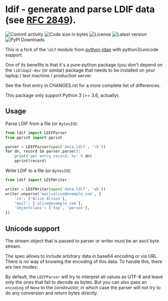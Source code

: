 # ldif - generate and parse LDIF data (see [RFC 2849](https://tools.ietf.org/html/rfc2849)).

![Commit activity](https://img.shields.io/github/commit-activity/m/abilian/ldif)
![Code size in bytes](https://img.shields.io/github/languages/code-size/abilian/ldif)
![License](https://img.shields.io/github/license/abilian/ldif)
![Latest version](https://img.shields.io/pypi/v/ldif)
![PyPI Downloads](https://img.shields.io/pypi/dm/ldif)

This is a fork of the `ldif` module from
[python-ldap](http://www.python-ldap.org/) with python3/unicode support.

One of its benefits is that it's a pure-python package (you don't
depend on the `libldap2-dev` (or similar) package that needs to be
installed on your laptop / test machine / production server.

See the first entry in CHANGES.rst for a more complete list of
differences.

This package only support Python 3 (\>= 3.6, actually).

## Usage

Parse LDIF from a file (or `BytesIO`):

```python
from ldif import LDIFParser
from pprint import pprint

parser = LDIFParser(open('data.ldif', 'rb'))
for dn, record in parser.parse():
    print('got entry record: %s' % dn)
    pprint(record)
```

Write LDIF to a file (or `BytesIO`):

```python
from ldif import LDIFWriter

writer = LDIFWriter(open('data.ldif', 'wb'))
writer.unparse('mail=alice@example.com', {
    'cn': ['Alice Alison'],
    'mail': ['alice@example.com'],
    'objectclass': ['top', 'person'],
})
```

## Unicode support

The stream object that is passed to parser or writer must be an ascii
byte stream.

The spec allows to include arbitrary data in base64 encoding or via URL.
There is no way of knowing the encoding of this data. To handle this,
there are two modes:

By default, the `LDIFParser` will try to interpret all values as UTF-8
and leave only the ones that fail to decode as bytes. But you can also
pass an `encoding` of `None` to the constructor, in which case the
parser will not try to do any conversion and return bytes directly.
